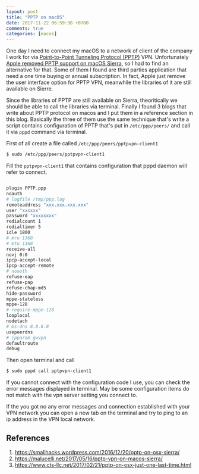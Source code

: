 ```yaml
---
layout: post
title: "PPTP on macOS"
date: 2017-11-22 06:59:38 +0700
comments: true
categories: [macos]
---
```


One day I need to connect my macOS to a network of client of the company I work for via [Point-to-Point Tunneling Protocol (PPTP)](https://en.wikipedia.org/wiki/Point-to-Point_Tunneling_Protocol) VPN. Unfortunately [Apple removed PPTP support on macOS Sierra](https://support.apple.com/en-us/HT206844), so I had to find an alternative for that. Some of them I found are third parties application that need a one time buying or annual subscription. In fact, Apple just remove the user interface option for PPTP VPN, meanwhile the libraries of it are still available on Sierre.

Since the libraries of PPTP are still available on Sierra, theoritically we should be able to call the libraries via terminal. Finally I found 3 blogs that write about PPTP protocol on macos and I put them in a reference section in this blog. Basically the three of them use the same technique that's write a script contains configuration of PPTP that's put in <code>/etc/ppp/peers/</code> and call it via <code>pppd</code> command via terminal.


First of all create a file called <code>/etc/ppp/peers/pptpvpn-client1</code>

``` bash
$ sudo /etc/ppp/peers/pptpvpn-client1

```

Fill the <code>pptpvpn-client1</code> that contains configuration that pppd daemon will refer to connect.

``` bash /etc/ppp/peers/pptpvpn-client1

plugin PPTP.ppp
noauth
# logfile /tmp/ppp.log
remoteaddress "xxx.xxx.xxx.xxx"
user "xxxxxx"
password "xxxxxxxx"
redialcount 1
redialtimer 5
idle 1800
# mru 1368
# mtu 1368
receive-all
novj 0:0
ipcp-accept-local
ipcp-accept-remote
# noauth
refuse-eap
refuse-pap
refuse-chap-md5
hide-password
mppe-stateless
mppe-128
# require-mppe-128
looplocal
nodetach
# ms-dns 8.8.8.8
usepeerdns
# ipparam gwvpn
defaultroute
debug

```

Then open terminal and call
``` bash
$ sudo pppd call pptpvpn-client1
```

If you cannot connect with the configuration code I use, you can check the error messages displayed in terminal. May be some configuration items do not match with the vpn server setting you connect to.

If the you got no any error messages and connection established with your VPN network you can open a new tab on the terminal and try to ping to an ip address in the VPN local network.

## References
1. https://smallhacks.wordpress.com/2016/12/20/pptp-on-osx-sierra/
2. https://malucelli.net/2017/05/16/pptp-vpn-on-macos-sierra/
3. https://www.cts-llc.net/2017/02/21/pptp-on-osx-just-one-last-time.html
